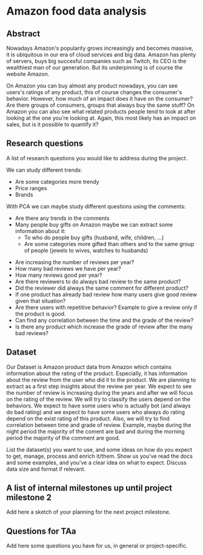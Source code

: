 # Amazon food data analysis

## Abstract
Nowadays Amazon's popularity grows increasingly and becomes massive, it is ubiquitous in our era of cloud services and big data. Amazon has plenty of servers, buys big succesful companies such as Twitch, its CEO is the wealthiest man of our generation. But its underpinning is of course the website Amazon.

On Amazon you can buy almost any product nowadays, you can see users's ratings of any product, this of course changes the consumer's behavior. However, how much of an impact does it have on the consumer? Are there groups of consumers, groups that always buy the same stuff? On Amazon you can also see what related products people tend to look at after looking at the one you're looking at. Again, this most likely has an impact on sales, but is it possible to quantify it?

## Research questions
A list of research questions you would like to address during the project.

We can study different trends:
- Are some categories more trendy
- Price ranges
- Brands

With PCA we can maybe study different questions using the comments:
- Are there any trends in the comments
- Many people buy gifts on Amazon maybe we can extract some information about it:
	- To who do people buy gifts (husband, wife, children, ...)
	- Are some categories more gifted than others and to the same group of people (jewels to wives, watches to husbands)

* Are increasing the number of reviews per year?
* How many bad reviews we have per year?
* How many reviews good  per year?
* Are there reviewers to do always bad review to the same product?
* Did the reviewer did always the same comment for different product?
* If one product has already bad review how many users give good review given that situation?
* Are there users with repetitive behavior? Example to give a review only if the product is good.
* Can find any correlation between the time and the grade of the review?
* Is there any product which increase the grade of review after the many bad reviews?

## Dataset
Our Dataset is Amazon product data from Amazon which contains information about the rating of the product. Especially, it has information about the review from the user who did it to the product.  We are planning to extract as a first step insights about the review per year. We expect to see the number of review is increasing during the years and after we will focus on the rating of the review. We will try to classify the users depend on the behaviors. We expect to have some users who is actually bot (and always do bad rating) and we expect to have some users who always do rating depend on the exist rating of this product. Also, we will try to find correlation between time and grade of review. Example, maybe during the night period the majority of the coment are bad and during the morning period the majority of the comment are good.

List the dataset(s) you want to use, and some ideas on how do you expect to get, manage, process and enrich it/them. Show us you've read the docs and some examples, and you've a clear idea on what to expect. Discuss data size and format if relevant.

## A list of internal milestones up until project milestone 2
Add here a sketch of your planning for the next project milestone.

## Questions for TAa
Add here some questions you have for us, in general or project-specific.
